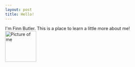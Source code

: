 ```yaml
---
layout: post
title: Hello!
---
```

I'm Finn Butler. This is a place to learn a little more about me!
<img src="{{finnbutlerchem.github.io}}/images/picture_filename.jpg" alt="Picture of me" width="100" 
style="float: left; margin-top: 0px; margin-right: 10px" />
